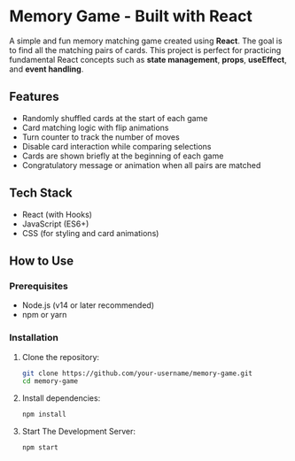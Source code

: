#  Memory Game - Built with React

A simple and fun memory matching game created using **React**. The goal is to find all the matching pairs of cards. This project is perfect for practicing fundamental React concepts such as **state management**, **props**, **useEffect**, and **event handling**.

##  Features
- Randomly shuffled cards at the start of each game
- Card matching logic with flip animations
- Turn counter to track the number of moves
- Disable card interaction while comparing selections
- Cards are shown briefly at the beginning of each game
- Congratulatory message or animation when all pairs are matched

##  Tech Stack
- React (with Hooks)
- JavaScript (ES6+)
- CSS (for styling and card animations)

##  How to Use

### Prerequisites
- Node.js (v14 or later recommended)
- npm or yarn

### Installation
1. Clone the repository:
   ```bash
   git clone https://github.com/your-username/memory-game.git
   cd memory-game
2. Install dependencies:
    ```bash
    npm install

3. Start The Development Server:
    ```bash
    npm start


